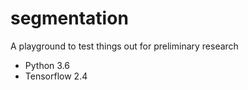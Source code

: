 # segmentation
A playground to test things out for preliminary research

* Python 3.6
* Tensorflow 2.4
